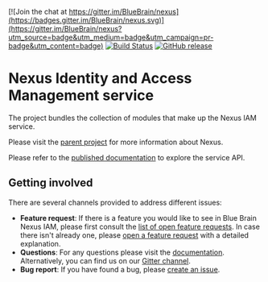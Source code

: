 [![Join the chat at https://gitter.im/BlueBrain/nexus](https://badges.gitter.im/BlueBrain/nexus.svg)](https://gitter.im/BlueBrain/nexus?utm_source=badge&utm_medium=badge&utm_campaign=pr-badge&utm_content=badge)
[![Build Status](https://bbpcode.epfl.ch/ci/buildStatus/icon?job=nexus.sbt.nexus-iam)](https://bbpcode.epfl.ch/ci/job/nexus.sbt.nexus-iam)
[![GitHub release](https://img.shields.io/github/release/BlueBrain/nexus-iam.svg)]()

# Nexus Identity and Access Management service

The project bundles the collection of modules that make up the Nexus IAM service.

Please visit the [parent project](https://github.com/BlueBrain/nexus) for more information about Nexus.

Please refer to the [published documentation](https://bbp-nexus.epfl.ch/staging/docs/iam/index.html) to explore the service API.

## Getting involved
 There are several channels provided to address different issues:
- **Feature request**: If there is a feature you would like to see in Blue Brain Nexus IAM, please first consult the [list of open feature requests](https://github.com/BlueBrain/nexus/issues?q=is%3Aopen+is%3Aissue+label%3Afeature+label%3Aiam). In case there isn't already one, please [open a feature request](https://github.com/BlueBrain/nexus/issues/new?labels=feature,iam) with a detailed explanation.
- **Questions**: For any questions please visit the [documentation](https://bbp-nexus.epfl.ch/staging/docs/iam/index.html). Alternatively, you can find us on our [Gitter channel](https://gitter.im/BlueBrain/nexus).
- **Bug report**: If you have found a bug, please [create an issue](https://github.com/BlueBrain/nexus/issues/new?labels=bug,iam).
